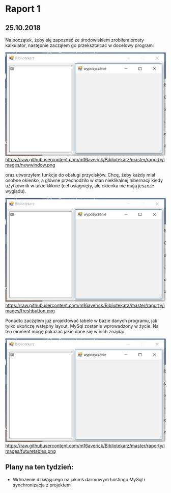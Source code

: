 # Raport 1
## 25.10.2018

Na początek, żeby się zapoznać ze środowiskiem zrobiłem prosty kalkulator, następnie zacząłem go przekształcać w docelowy program:

![Alt text](/raporty/images/newwindow.png?raw=true "Nowe okno") https://raw.githubusercontent.com/m16averick/Bibliotekarz/master/raporty/images/newwindow.png

oraz utworzyłem funkcje do obsługi przycisków. Chcę, żeby każdy miał osobne okienko, a główne przechodziło w stan nieklikalnej hibernacji kiedy użytkownik w takie kliknie (cel osiągnięty, ale okienka nie mają jeszcze wyglądu).

![Alt text](/raporty/images/newwindow.png?raw=true "Nowe przyciski") https://raw.githubusercontent.com/m16averick/Bibliotekarz/master/raporty/images/freshbutton.png

Ponadto zacząłem już projektować tabele w bazie danych programu, jak tylko ukończę wstępny layout, MySql zostanie wprowadzony w życie. Na ten moment mogę pokazać jakie dane się w nich znajdą:

![Alt text](/raporty/images/newwindow.png?raw=true "Projekt docelowych tabel") https://raw.githubusercontent.com/m16averick/Bibliotekarz/master/raporty/images/futuretables.png

## Plany na ten tydzień:
* Wdrożenie działającego na jakimś darmowym hostingu MySql i synchronizacja z projektem
